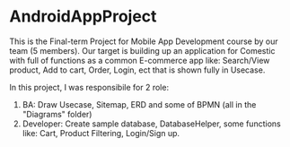 # AndroidAppProject
This is the Final-term Project for Mobile App Development course by our team (5 members).
Our target is building up an application for Comestic with full of functions as a common E-commerce app like: Search/View product, Add to cart, Order, Login, ect that is shown fully in Usecase.

In this project, I was responsibile for 2 role:
1. BA: Draw Usecase, Sitemap, ERD and some of BPMN (all in the "Diagrams" folder)
2. Developer: Create sample database, DatabaseHelper, some functions like: Cart, Product Filtering, Login/Sign up.
